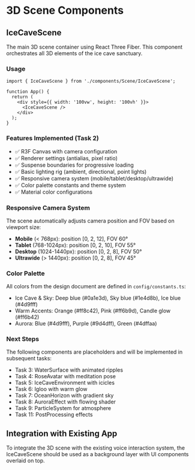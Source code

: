 # 3D Scene Components

## IceCaveScene

The main 3D scene container using React Three Fiber. This component orchestrates all 3D elements of the ice cave sanctuary.

### Usage

```tsx
import { IceCaveScene } from './components/Scene/IceCaveScene';

function App() {
  return (
    <div style={{ width: '100vw', height: '100vh' }}>
      <IceCaveScene />
    </div>
  );
}
```

### Features Implemented (Task 2)

- ✅ R3F Canvas with camera configuration
- ✅ Renderer settings (antialias, pixel ratio)
- ✅ Suspense boundaries for progressive loading
- ✅ Basic lighting rig (ambient, directional, point lights)
- ✅ Responsive camera system (mobile/tablet/desktop/ultrawide)
- ✅ Color palette constants and theme system
- ✅ Material color configurations

### Responsive Camera System

The scene automatically adjusts camera position and FOV based on viewport size:

- **Mobile** (< 768px): position [0, 2, 12], FOV 60°
- **Tablet** (768-1024px): position [0, 2, 10], FOV 55°
- **Desktop** (1024-1440px): position [0, 2, 8], FOV 50°
- **Ultrawide** (> 1440px): position [0, 2, 8], FOV 45°

### Color Palette

All colors from the design document are defined in `config/constants.ts`:

- Ice Cave & Sky: Deep blue (#0a1e3d), Sky blue (#1e4d8b), Ice blue (#4d9fff)
- Warm Accents: Orange (#ff8c42), Pink (#ff6b9d), Candle glow (#ff6b42)
- Aurora: Blue (#4d9fff), Purple (#9d4dff), Green (#4dffaa)

### Next Steps

The following components are placeholders and will be implemented in subsequent tasks:

- Task 3: WaterSurface with animated ripples
- Task 4: RoseAvatar with meditation pose
- Task 5: IceCaveEnvironment with icicles
- Task 6: Igloo with warm glow
- Task 7: OceanHorizon with gradient sky
- Task 8: AuroraEffect with flowing shader
- Task 9: ParticleSystem for atmosphere
- Task 11: PostProcessing effects

## Integration with Existing App

To integrate the 3D scene with the existing voice interaction system, the IceCaveScene should be used as a background layer with UI components overlaid on top.

